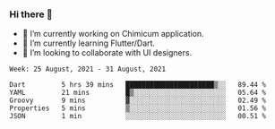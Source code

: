 ### Hi there 👋

<!--
**devcat37/devcat37** is a ✨ _special_ ✨ repository because its `README.md` (this file) appears on your GitHub profile.-->


- 🔭 I’m currently working on Chimicum application.
- 🌱 I’m currently learning Flutter/Dart.
- 👯 I’m looking to collaborate with UI designers.
<!-- - 🤔 I’m looking for help with ... -->

<!--START_SECTION:waka-->
```text
Week: 25 August, 2021 - 31 August, 2021

Dart         5 hrs 39 mins   ██████████████████████▒░░   89.44 % 
YAML         21 mins         █▒░░░░░░░░░░░░░░░░░░░░░░░   05.64 % 
Groovy       9 mins          ▓░░░░░░░░░░░░░░░░░░░░░░░░   02.49 % 
Properties   5 mins          ▒░░░░░░░░░░░░░░░░░░░░░░░░   01.56 % 
JSON         1 min           ░░░░░░░░░░░░░░░░░░░░░░░░░   00.51 % 
```
<!--END_SECTION:waka-->
